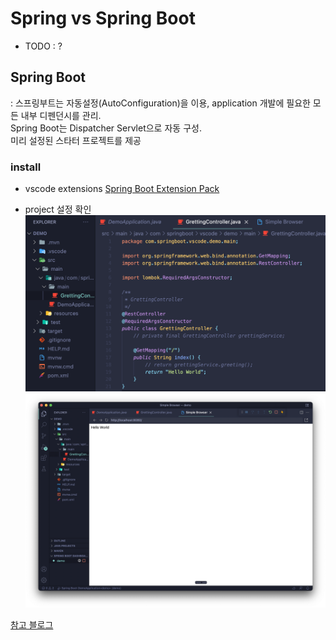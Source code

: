 # Spring vs Spring Boot

- TODO : ?

## Spring Boot

: 스프링부트는 자동설정(AutoConfiguration)을 이용, application 개발에 필요한 모든 내부 디펜던시를 관리.  
Spring Boot는 Dispatcher Servlet으로 자동 구성.  
미리 설정된 스타터 프로젝트를 제공

### install

- vscode extensions
[Spring Boot Extension Pack](https://marketplace.visualstudio.com/items?itemName=pivotal.vscode-boot-dev-pack)

- project 설정 확인
![image](/images/java_spring_1.png)
![image](/images/java_spring_2.png)

[참고 블로그](http://honeymon.io/tech/2021/01/06/use-vs-code-for-spring-boot.html)